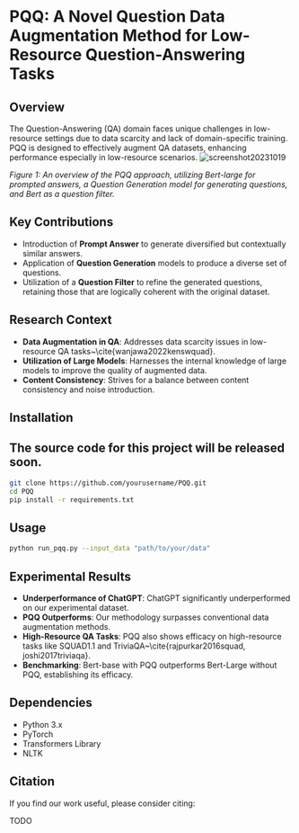 # PQQ: A Novel Question Data Augmentation Method for Low-Resource Question-Answering Tasks

## Overview

The Question-Answering (QA) domain faces unique challenges in low-resource settings due to data scarcity and lack of domain-specific training. PQQ is designed to effectively augment QA datasets, enhancing performance especially in low-resource scenarios.
![screenshot20231019](https://github.com/andongBlue/PQQ_QA/assets/33241971/bec6b819-ccff-4124-8509-38ed4b26b37a)

*Figure 1: An overview of the PQQ approach, utilizing Bert-large for prompted answers, a Question Generation model for generating questions, and Bert as a question filter.*

## Key Contributions

- Introduction of **Prompt Answer** to generate diversified but contextually similar answers.
- Application of **Question Generation** models to produce a diverse set of questions.
- Utilization of a **Question Filter** to refine the generated questions, retaining those that are logically coherent with the original dataset.

## Research Context

- **Data Augmentation in QA**: Addresses data scarcity issues in low-resource QA tasks~\cite{wanjawa2022kenswquad}.
- **Utilization of Large Models**: Harnesses the internal knowledge of large models to improve the quality of augmented data.
- **Content Consistency**: Strives for a balance between content consistency and noise introduction.


## Installation
## The source code for this project will be released soon.
```bash
git clone https://github.com/yourusername/PQQ.git
cd PQQ
pip install -r requirements.txt
```

## Usage

```bash
python run_pqq.py --input_data "path/to/your/data"
```

## Experimental Results

- **Underperformance of ChatGPT**: ChatGPT significantly underperformed on our experimental dataset.
- **PQQ Outperforms**: Our methodology surpasses conventional data augmentation methods.
- **High-Resource QA Tasks**: PQQ also shows efficacy on high-resource tasks like SQUAD1.1 and TriviaQA~\cite{rajpurkar2016squad, joshi2017triviaqa}.
- **Benchmarking**: Bert-base with PQQ outperforms Bert-Large without PQQ, establishing its efficacy.

## Dependencies

- Python 3.x
- PyTorch
- Transformers Library
- NLTK

## Citation

If you find our work useful, please consider citing:

TODO


